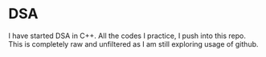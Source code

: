 # DSA

I have started DSA in C++.
All the codes I practice, I push into this repo.
This is completely raw and unfiltered as I am still exploring usage of github.
